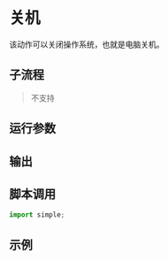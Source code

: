 # 关机 
该动作可以关闭操作系统，也就是电脑关机。



## 子流程

> 不支持

## 运行参数


## 输出



## 脚本调用

```python
import simple;

```

## 示例

